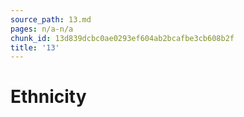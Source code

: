 ```yaml
---
source_path: 13.md
pages: n/a-n/a
chunk_id: 13d839dcbc0ae0293ef604ab2bcafbe3cb608b2f
title: '13'
---
```

# Ethnicity
